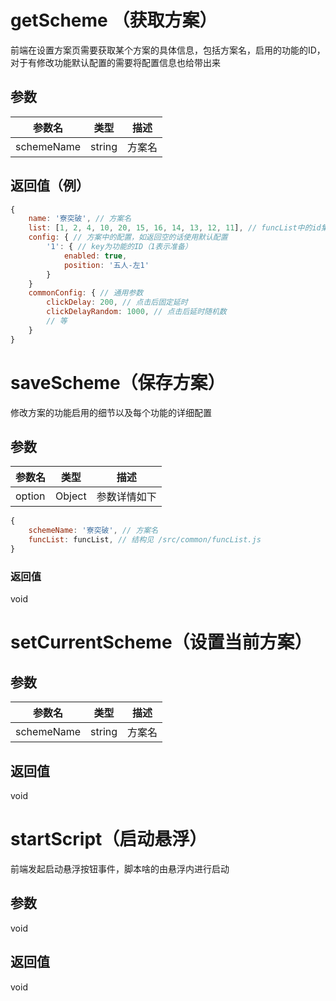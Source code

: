 # getScheme （获取方案）
前端在设置方案页需要获取某个方案的具体信息，包括方案名，启用的功能的ID，对于有修改功能默认配置的需要将配置信息也给带出来
## 参数
| 参数名 | 类型 | 描述 |
| --- | --- | --- |
| schemeName | string | 方案名 |
## 返回值（例）
```javascript
{
    name: '寮突破', // 方案名
    list: [1, 2, 4, 10, 20, 15, 16, 14, 13, 12, 11], // funcList中的id集合
    config: { // 方案中的配置，如返回空的话使用默认配置
        '1': { // key为功能的ID（1表示准备）
            enabled: true,
            position: '五人-左1'
        }
    }
    commonConfig: { // 通用参数
        clickDelay: 200, // 点击后固定延时
        clickDelayRandom: 1000, // 点击后延时随机数
        // 等
    }
}
```

# saveScheme（保存方案）
修改方案的功能启用的细节以及每个功能的详细配置
## 参数
| 参数名 | 类型 | 描述 |
| - | - | - |
| option | Object | 参数详情如下 |
```javascript
{
    schemeName: '寮突破', // 方案名
    funcList: funcList, // 结构见 /src/common/funcList.js
}
```
### 返回值
void

# setCurrentScheme（设置当前方案）
## 参数
| 参数名 | 类型 | 描述 |
| - | - | - |
| schemeName | string | 方案名 |
## 返回值
void


# startScript（启动悬浮）
前端发起启动悬浮按钮事件，脚本啥的由悬浮内进行启动
## 参数
void
## 返回值
void



